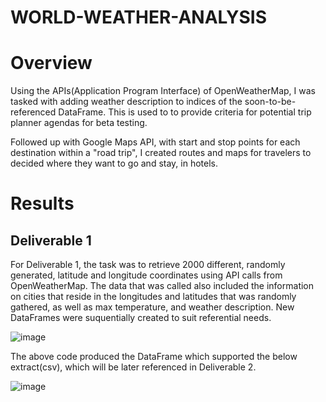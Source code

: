 # WORLD-WEATHER-ANALYSIS

# Overview

Using the APIs(Application Program Interface) of OpenWeatherMap, I was tasked with adding weather description 
to indices of the soon-to-be-referenced DataFrame.  This is used to to provide criteria for potential 
trip planner agendas for beta testing.

Followed up with Google Maps API, with start and stop points for each destination within a "road trip", 
I created routes and maps for travelers to decided where they want to go and stay, in hotels.

# Results

## Deliverable 1

For Deliverable 1, the task was to retrieve 2000 different, randomly generated, latitude and longitude 
coordinates using API calls from OpenWeatherMap.  The data that was called also included the information on
cities that reside in the longitudes and latitudes that was randomly gathered, as well as max temperature, 
and weather description.  New DataFrames were suquentially created to suit referential needs.

![image](https://user-images.githubusercontent.com/8845050/169702537-a8d7a735-4048-4f98-b097-2335f938780d.png)

The above code produced the DataFrame which supported the below extract(csv), which will be later referenced in 
Deliverable 2.

![image](https://user-images.githubusercontent.com/8845050/169702566-4dbd9e57-e683-4ac1-af18-7456c028b878.png)

